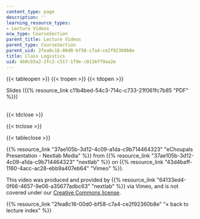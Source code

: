 ```yaml
---
content_type: page
description: ''
learning_resource_types:
- Lecture Videos
ocw_type: CourseSection
parent_title: Lecture Videos
parent_type: CourseSection
parent_uid: 2fea8c16-00d0-bf58-c7a4-ce2f92360b8e
title: Class Logistics
uid: 4b0cb5a2-2fc2-c517-1f9e-c0116ff9aa2e
---
```


{{< tableopen >}}
{{< tropen >}}
{{< tdopen >}}


Slides ({{% resource_link c11b4bed-54c3-714c-c733-21f061fc7b85 "PDF" %}})  
 


{{< tdclose >}}

{{< trclose >}}

{{< tableclose >}}

{{% resource_link "37ae105b-3d12-4c09-a1da-c9b714464323" "eChoupals Presentation - Nextlab Media" %}} from {{% resource_link "37ae105b-3d12-4c09-a1da-c9b714464323" "nextlab" %}} on {{% resource_link "43d4baff-1160-4acc-ac28-ebb9a407eb64" "Vimeo" %}}.

This video was produced and provided by {{% resource_link "64133ed4-0f66-4657-9e06-a35677adbc63" "nextlab" %}} via Vimeo, and is not covered under our [Creative Commons license](/terms/#cc).

{{% resource_link "2fea8c16-00d0-bf58-c7a4-ce2f92360b8e" "« back to lecture index" %}}
